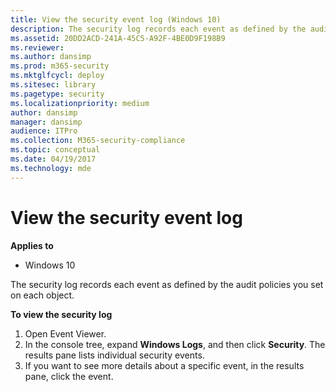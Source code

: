 ```yaml
---
title: View the security event log (Windows 10)
description: The security log records each event as defined by the audit policies you set on each object.
ms.assetid: 20DD2ACD-241A-45C5-A92F-4BE0D9F198B9
ms.reviewer: 
ms.author: dansimp
ms.prod: m365-security
ms.mktglfcycl: deploy
ms.sitesec: library
ms.pagetype: security
ms.localizationpriority: medium
author: dansimp
manager: dansimp
audience: ITPro
ms.collection: M365-security-compliance
ms.topic: conceptual
ms.date: 04/19/2017
ms.technology: mde
---
```


# View the security event log

**Applies to**
-   Windows 10

The security log records each event as defined by the audit policies you set on each object.

**To view the security log**

1.  Open Event Viewer.
2.  In the console tree, expand **Windows Logs**, and then click **Security**. The results pane lists individual security events.
3.  If you want to see more details about a specific event, in the results pane, click the event.
